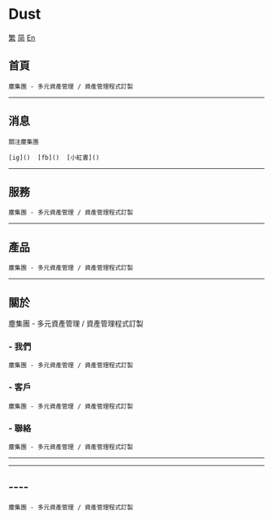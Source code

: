 # Dust



 [繁]()  [简]()  [En]()




## 首頁

    塵集團 - 多元資產管理 / 資產管理程式訂製



---



## 消息

    關注塵集團
    
    [ig]()  [fb]()  [小紅書]()


---




## 服務

    塵集團 - 多元資產管理 / 資產管理程式訂製


---



## 產品

    塵集團 - 多元資產管理 / 資產管理程式訂製



---




## 關於

 塵集團 - 多元資產管理 / 資產管理程式訂製

### - 我們

    塵集團 - 多元資產管理 / 資產管理程式訂製

### - 客戶

    塵集團 - 多元資產管理 / 資產管理程式訂製

### - 聯絡

    塵集團 - 多元資產管理 / 資產管理程式訂製


---











------



## ----

    塵集團 - 多元資產管理 / 資產管理程式訂製





[]()


[]()

    
    





